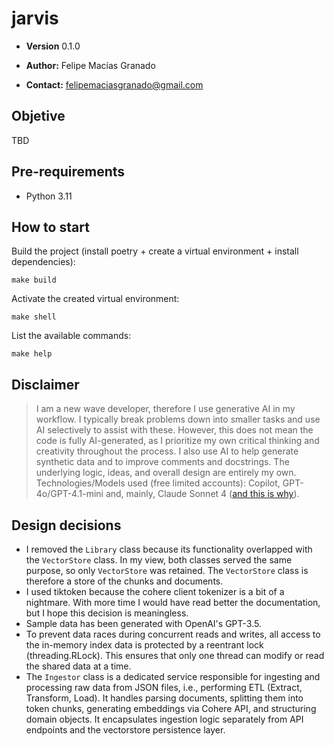 # jarvis

- **Version**  0.1.0

- **Author:** Felipe Macías Granado

- **Contact:** felipemaciasgranado@gmail.com

## Objetive
TBD

## Pre-requirements

- Python 3.11

## How to start

Build the project (install poetry + create a virtual environment + install dependencies):
```
make build
```

Activate the created virtual environment:
```
make shell
```

List the available commands:
```
make help
```

## Disclaimer
> I am a new wave developer, therefore I use generative AI in my workflow. I typically break problems down into smaller tasks and use AI selectively to assist with these. However, this does not mean the code is fully AI-generated, as I prioritize my own critical thinking and creativity throughout the process. I also use AI to help generate synthetic data and to improve comments and docstrings. The underlying logic, ideas, and overall design are entirely my own. Technologies/Models used (free limited accounts): Copilot, GPT-4o/GPT-4.1-mini and, mainly, Claude Sonnet 4 ([and this is why](https://livebench.ai/#/)).

## Design decisions

- I removed the `Library` class because its functionality overlapped with the `VectorStore` class. In my view, both classes served the same purpose, so only `VectorStore` was retained. The `VectorStore` class is therefore a store of the chunks and documents.
- I used tiktoken because the cohere client tokenizer is a bit of a nightmare. With more time I would have read better the documentation, but I hope this decision is meaningless.
- Sample data has been generated with OpenAI's GPT-3.5.
- To prevent data races during concurrent reads and writes, all access to the in-memory index data is protected by a reentrant lock (threading.RLock). This ensures that only one thread can modify or read the shared data at a time.
- The `Ingestor` class is a dedicated service responsible for ingesting and processing raw data from JSON files, i.e., performing ETL (Extract, Transform, Load). It handles parsing documents, splitting them into token chunks, generating embeddings via Cohere API, and structuring domain objects. It encapsulates ingestion logic separately from API endpoints and the vectorstore persistence layer.
